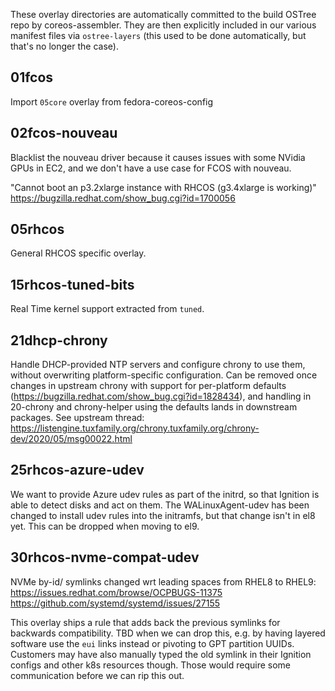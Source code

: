 These overlay directories are automatically committed to the build OSTree repo
by coreos-assembler. They are then explicitly included in our various manifest
files via `ostree-layers` (this used to be done automatically, but that's no
longer the case).

01fcos
------

Import `05core` overlay from fedora-coreos-config

02fcos-nouveau
--------------

Blacklist the nouveau driver because it causes issues with some NVidia GPUs in
EC2, and we don't have a use case for FCOS with nouveau.

"Cannot boot an p3.2xlarge instance with RHCOS (g3.4xlarge is working)"
https://bugzilla.redhat.com/show_bug.cgi?id=1700056

05rhcos
-------

General RHCOS specific overlay.

15rhcos-tuned-bits
------------------

Real Time kernel support extracted from `tuned`.

21dhcp-chrony
-------------

Handle DHCP-provided NTP servers and configure chrony to use them,
without overwriting platform-specific configuration. Can be removed
once changes in upstream chrony with support for per-platform
defaults (https://bugzilla.redhat.com/show_bug.cgi?id=1828434),
and handling in 20-chrony and chrony-helper using the defaults
lands in downstream packages. See upstream thread:
https://listengine.tuxfamily.org/chrony.tuxfamily.org/chrony-dev/2020/05/msg00022.html

25rhcos-azure-udev
------------------

We want to provide Azure udev rules as part of the initrd, so that Ignition
is able to detect disks and act on them. The WALinuxAgent-udev has been
changed to install udev rules into the initramfs, but that change isn't
in el8 yet. This can be dropped when moving to el9.

30rhcos-nvme-compat-udev
------------------------

NVMe by-id/ symlinks changed wrt leading spaces from RHEL8 to RHEL9:
https://issues.redhat.com/browse/OCPBUGS-11375
https://github.com/systemd/systemd/issues/27155

This overlay ships a rule that adds back the previous symlinks for backwards
compatibility. TBD when we can drop this, e.g. by having layered software use
the `eui` links instead or pivoting to GPT partition UUIDs. Customers may have
also manually typed the old symlink in their Ignition configs and other k8s
resources though. Those would require some communication before we can rip this
out.